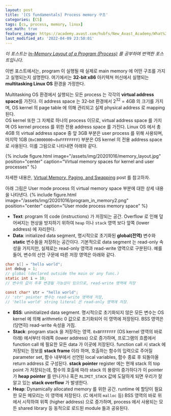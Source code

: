 ```yaml
---
layout: post
title: '[CS fundamentals] Process memory 구조'
categories: [CS]
tags: [cs, process, memory, linux]
use_math: true
feature_image: https://academy.avast.com/hubfs/New_Avast_Academy/What%20is%20RAM%20memory/What_is_RAM-Hero.jpg
last_modified_at: '2022-04-09 23:50:01'
---
```


<!-- more -->

_이 포스트는 [In-Memory Layout of a Program (Process)](https://gabrieletolomei.wordpress.com/miscellanea/operating-systems/in-memory-layout/) 를 공부하며 번역한 포스트입니다._

이번 포스트에서는, program 이 실행될 때 실제로 main memory 에 어떤 구조를 가지고 실행되는지 설명한다. 여기에서는 **32-bit x86** 아키텍쳐 머신에서 실행되는 **multitasking Linux OS** 환경을 가정한다.

Multitasking OS 환경에서 실행되는 모든 process 는 각각의 **virtual address space**를 가진다. 이 address space 는 32-bit 환경에서 2<sup>32</sup> = 4GB 의 크기를 가지며, OS kernel 의 page table 에 의해 관리되고 실제 physical address 로 mapping 된다.  
OS kernel 또한 그 자체로 하나의 process 이므로, virtual address space 를 가지며 OS kernel process 를 위한 전용 address space 를 가진다. Linux OS 에서 총 4GB 의 virtual address space 중 앞 3GB 부분은 user process 를 위해 사용되며, 마지막 1GB (`0xC0000000`~`0xFFFFFFFF`) 부분은 OS kernel 의 전용 address space 로 사용된다. 이를 그림으로 나타내면 아래와 같다.

{% include figure.html image="/assets/img/20201016/memory_layout.jpg" position="center" caption="Virtual memory spaces for kernel and user processes" %}

자세한 내용은, [Virtual Memory, Paging, and Swapping](https://gabrieletolomei.wordpress.com/virtual-memory-paging-and-swapping) post 를 참고하자.

아래 그림은 User mode process 의 virtual memory space 부분에 대한 상세 내용을 나타낸다.
{% include figure.html image="/assets/img/20201016/program_in_memory2.png" position="center" caption="User mode process memory space" %}

- **Text**: program 의 code (instructions) 가 저장되는 공간. Overflow 로 인해 덮어써지는 현상을 방지하기 위하여 `heap` 이나 `stack` 영역 보다 앞쪽 (lower address) 에 자리한다.
- **Data**: initialized data segment, 명시적으로 초기화된 **global(전역)** 변수와 **static** 변수들을 저장하는 공간이다. 기본적으로 data segment 는 read-only 속성을 가지지만, 실제로는 read-only 영역과 read-write 영역으로 구분된다. 예를 들어, 변수의 선언 구문에 따른 저장 영역은 아래와 같다.

```c
char s[] = "hello world";
int debug = 1;
// global (declared outside the main or any func.)
static int i = 10;
// 변수의 값이 추후 변경될 가능성이 있으므로, read-write 영역에 저장

const char* str = "hello world";
// 'str' pointer 변수는 read-write 영역에 저장,
// 'hello world' string literal 은 read-only 영역에 저장.
```

- **BSS**: uninitialized data segment. 명시적으로 초기화되지 않은 모든 변수는 OS kernel 에 의해 arithmetic 0 값으로 초기화되어 이 영역에 저장된다. BSS 영역은 (당연히) read-write 속성을 가짐.
- **Stack**: program stack 을 저장하는 영역. `0xBFFFFFFF` (OS kernel 영역의 바로 아래) 에서부터 아래쪽 (lower address) 으로 증가하며, 프로그램의 흐름에서 function call 에 필요한 모든 data 가 이곳에 저장된다. function call 시 stack 에 저장되는 정보를 **stack frame** 이라 하며, 호출하는 함수의 입력으로 주어질 parameter set, 함수 내부에서 선언된 local variables, 함수 종료 후 되돌아올 return address 로 구성된다. **stack pointer** register 에는 현재 stack 의 top point 가 저장되는데, 함수의 호출에 따라 stack 의 용량이 증가하다가 이 pointer 가 **heap pointer** 를 만나거나 혹은 `RLIMIT_STACK` 값에 도달하게 되면 우리가 잘 알고 있는 **stack overflow** 가 발생한다.
- **Heap**: Dynamically allocated memory 를 위한 공간. runtime 에 할당이 필요한 모든 메모리는 이 영역에 저장된다. (C 에서의 `malloc` 등) BSS 영역의 바로 위에서 시작하여 위쪽 (higher address) 으로 증가하며, process 에서 사용되는 모든 shared library 등 동적으로 로드된 module 들과 공유된다.
